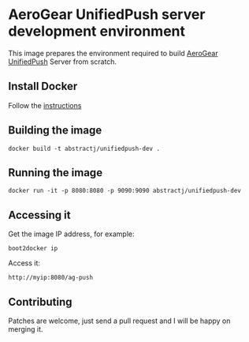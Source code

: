 # AeroGear UnifiedPush server development environment

This image prepares the environment required to build [AeroGear UnifiedPush](https://github.com/aerogear/aerogear-unifiedpush-server/) Server from scratch.

## Install Docker

Follow the [instructions](http://docs.docker.com/installation/)

## Building the image

`docker build -t abstractj/unifiedpush-dev .`

## Running the image

`docker run -it -p 8080:8080 -p 9090:9090 abstractj/unifiedpush-dev`

## Accessing it

Get the image IP address, for example:

`boot2docker ip`

Access it:

`http://myip:8080/ag-push`

## Contributing

Patches are welcome, just send a pull request and I will be happy on merging it.
